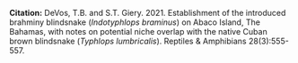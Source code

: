 __Citation:__ DeVos, T.B. and S.T. Giery. 2021. Establishment of the introduced brahminy blindsnake (_Indotyphlops braminus_) on Abaco Island, The Bahamas, with notes on potential niche overlap with the native Cuban brown blindsnake (_Typhlops lumbricalis_). Reptiles & Amphibians 28(3):555-557.
